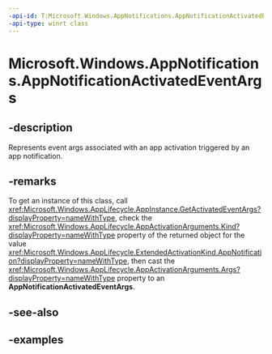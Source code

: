 ```yaml
---
-api-id: T:Microsoft.Windows.AppNotifications.AppNotificationActivatedEventArgs
-api-type: winrt class
---
```


# Microsoft.Windows.AppNotifications.AppNotificationActivatedEventArgs

<!--
public sealed class AppNotificationActivatedEventArgs
-->


## -description

Represents event args associated with an app activation triggered by an app notification.

## -remarks

To get an instance of this class, call <xref:Microsoft.Windows.AppLifecycle.AppInstance.GetActivatedEventArgs?displayProperty=nameWithType>, check the <xref:Microsoft.Windows.AppLifecycle.AppActivationArguments.Kind?displayProperty=nameWithType> property of the returned object for the value <xref:Microsoft.Windows.AppLifecycle.ExtendedActivationKind.AppNotification?displayProperty=nameWithType>, then cast the <xref:Microsoft.Windows.AppLifecycle.AppActivationArguments.Args?displayProperty=nameWithType> property to an **AppNotificationActivatedEventArgs**.




## -see-also

## -examples


